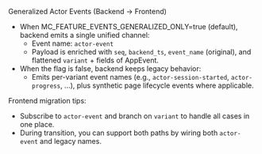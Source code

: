 Generalized Actor Events (Backend → Frontend)

- When MC_FEATURE_EVENTS_GENERALIZED_ONLY=true (default), backend emits a single unified channel:
  - Event name: `actor-event`
  - Payload is enriched with `seq`, `backend_ts`, `event_name` (original), and flattened `variant` + fields of AppEvent.
- When the flag is false, backend keeps legacy behavior:
  - Emits per-variant event names (e.g., `actor-session-started`, `actor-progress`, ...), plus synthetic page lifecycle events where applicable.

Frontend migration tips:
- Subscribe to `actor-event` and branch on `variant` to handle all cases in one place.
- During transition, you can support both paths by wiring both `actor-event` and legacy names.
